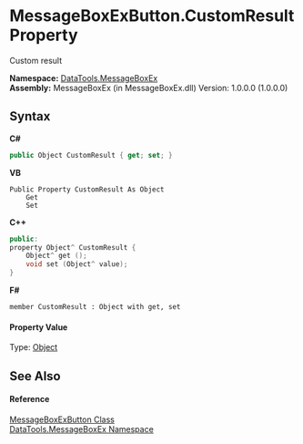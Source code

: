 # MessageBoxExButton.CustomResult Property 
 

Custom result

**Namespace:**&nbsp;<a href="2e83881a-7861-f510-1d85-b20875f0dcb4">DataTools.MessageBoxEx</a><br />**Assembly:**&nbsp;MessageBoxEx (in MessageBoxEx.dll) Version: 1.0.0.0 (1.0.0.0)

## Syntax

**C#**<br />
``` C#
public Object CustomResult { get; set; }
```

**VB**<br />
``` VB
Public Property CustomResult As Object
	Get
	Set
```

**C++**<br />
``` C++
public:
property Object^ CustomResult {
	Object^ get ();
	void set (Object^ value);
}
```

**F#**<br />
``` F#
member CustomResult : Object with get, set

```


#### Property Value
Type: <a href="https://docs.microsoft.com/dotnet/api/system.object" target="_blank">Object</a>

## See Also


#### Reference
<a href="e1261b7b-07a9-97d8-f7f8-824a32473f53">MessageBoxExButton Class</a><br /><a href="2e83881a-7861-f510-1d85-b20875f0dcb4">DataTools.MessageBoxEx Namespace</a><br />